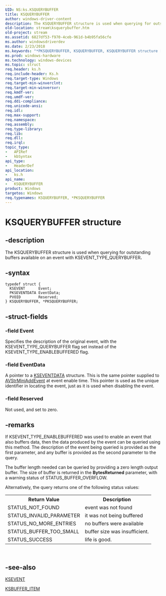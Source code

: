 ```yaml
---
UID: NS:ks.KSQUERYBUFFER
title: KSQUERYBUFFER
author: windows-driver-content
description: The KSQUERYBUFFER structure is used when querying for outstanding buffers available on an event with KSEVENT_TYPE_QUERYBUFFER.
old-location: stream\ksquerybuffer.htm
old-project: stream
ms.assetid: 6827df53-f970-4ceb-961d-b4b95fa56cfe
ms.author: windowsdriverdev
ms.date: 2/23/2018
ms.keywords: "*PKSQUERYBUFFER, KSQUERYBUFFER, KSQUERYBUFFER structure [Streaming Media Devices], PKSQUERYBUFFER, PKSQUERYBUFFER structure pointer [Streaming Media Devices], ks-struct_aa45ed01-603d-4452-8862-649a73361c48.xml, ks/KSQUERYBUFFER, ks/PKSQUERYBUFFER, stream.ksquerybuffer"
ms.prod: windows-hardware
ms.technology: windows-devices
ms.topic: struct
req.header: ks.h
req.include-header: Ks.h
req.target-type: Windows
req.target-min-winverclnt: 
req.target-min-winversvr: 
req.kmdf-ver: 
req.umdf-ver: 
req.ddi-compliance: 
req.unicode-ansi: 
req.idl: 
req.max-support: 
req.namespace: 
req.assembly: 
req.type-library: 
req.lib: 
req.dll: 
req.irql: 
topic_type:
-	APIRef
-	kbSyntax
api_type:
-	HeaderDef
api_location:
-	ks.h
api_name:
-	KSQUERYBUFFER
product: Windows
targetos: Windows
req.typenames: KSQUERYBUFFER, *PKSQUERYBUFFER
---
```


# KSQUERYBUFFER structure


## -description


The KSQUERYBUFFER structure is used when querying for outstanding buffers available on an event with KSEVENT_TYPE_QUERYBUFFER<b>.</b>


## -syntax


````
typedef struct {
  KSEVENT      Event;
  PKSEVENTDATA EventData;
  PVOID        Reserved;
} KSQUERYBUFFER, *PKSQUERYBUFFER;
````


## -struct-fields




### -field Event

Specifies the description of the original event, with the KSEVENT_TYPE_QUERYBUFFER flag set instead of the KSEVENT_TYPE_ENABLEBUFFERED flag.


### -field EventData

A pointer to a <a href="..\ks\ns-ks-kseventdata.md">KSEVENTDATA</a> structure. This is the same pointer supplied to <a href="..\ks\nc-ks-pfnksaddevent.md">AVStrMiniAddEvent</a> at event enable time. This pointer is used as the unique identifier in locating the event, just as it is used when disabling the event.


### -field Reserved

Not used, and set to zero.


## -remarks



If KSEVENT_TYPE_ENABLEBUFFERED was used to enable an event that also buffers data, then the data produced by the event can be queried using this method. The description of the event being queried is provided as the first parameter, and any buffer is provided as the second parameter to the query.

The buffer length needed can be queried by providing a zero length output buffer. The size of buffer is returned in the <b>BytesReturned</b> parameter, with a warning status of STATUS_BUFFER_OVERFLOW.

Alternatively, the query returns one of the following status values:

<table>
<tr>
<th>Return Value</th>
<th>Description</th>
</tr>
<tr>
<td>
STATUS_NOT_FOUND

</td>
<td>
event was not found

</td>
</tr>
<tr>
<td>
STATUS_INVALID_PARAMETER

</td>
<td>
it was not being buffered

</td>
</tr>
<tr>
<td>
STATUS_NO_MORE_ENTRIES

</td>
<td>
no buffers were available

</td>
</tr>
<tr>
<td>
STATUS_BUFFER_TOO_SMALL

</td>
<td>
buffer size was insufficient.

</td>
</tr>
<tr>
<td>
STATUS_SUCCESS

</td>
<td>
life is good.

</td>
</tr>
</table>
 




## -see-also

<a href="https://msdn.microsoft.com/library/windows/hardware/ff561744">KSEVENT</a>



<a href="..\ks\ns-ks-ksbuffer_item.md">KSBUFFER_ITEM</a>



 

 


